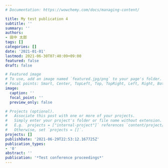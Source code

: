 ```yaml
---
# Documentation: https://wowchemy.com/docs/managing-content/

title: My test publication 4
subtitle: ''
summary: ''
authors:
- 田中 太郎
tags: []
categories: []
date: '2021-01-01'
lastmod: 2021-06-30T07:40:09+09:00
featured: false
draft: false

# Featured image
# To use, add an image named `featured.jpg/png` to your page's folder.
# Focal points: Smart, Center, TopLeft, Top, TopRight, Left, Right, BottomLeft, Bottom, BottomRight.
image:
  caption: ''
  focal_point: ''
  preview_only: false

# Projects (optional).
#   Associate this post with one or more of your projects.
#   Simply enter your project's folder or file name without extension.
#   E.g. `projects = ["internal-project"]` references `content/project/deep-learning/index.md`.
#   Otherwise, set `projects = []`.
projects: []
publishDate: '2021-06-29T22:53:12.167725Z'
publication_types:
- '0'
abstract: ''
publication: '*Test conference proceedings*'
---
```

